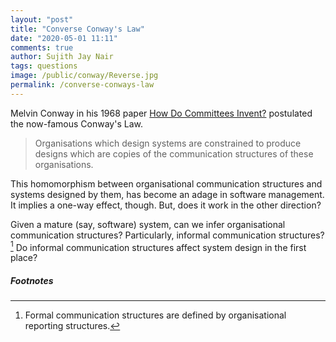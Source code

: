 ```yaml
---
layout: "post"
title: "Converse Conway's Law"
date: "2020-05-01 11:11"
comments: true
author: Sujith Jay Nair
tags: questions
image: /public/conway/Reverse.jpg
permalink: /converse-conways-law
---
```

Melvin Conway in his 1968 paper [How Do Committees Invent?](http://www.melconway.com/Home/Committees_Paper.html) postulated the now-famous Conway's Law.

> <blockquoted> Organisations which design systems are constrained to produce designs which are copies of the communication structures of these organisations.

This homomorphism between organisational communication structures and systems designed by them, has become an adage in software management. It implies a one-way effect, though. But, does it work in the other direction?

Given a mature (say, software) system, can we infer organisational communication structures? Particularly, informal communication structures? [^1] Do informal communication structures affect system design in the first place?

##### Footnotes

[^1]: Formal communication structures are defined by organisational reporting structures.
